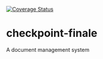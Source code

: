 [![Coverage Status](https://coveralls.io/repos/github/andela-oakinseye/cp3-document-manager/badge.svg?branch=development)](https://coveralls.io/github/andela-oakinseye/cp3-document-manager?branch=development)
# checkpoint-finale
A document management system
